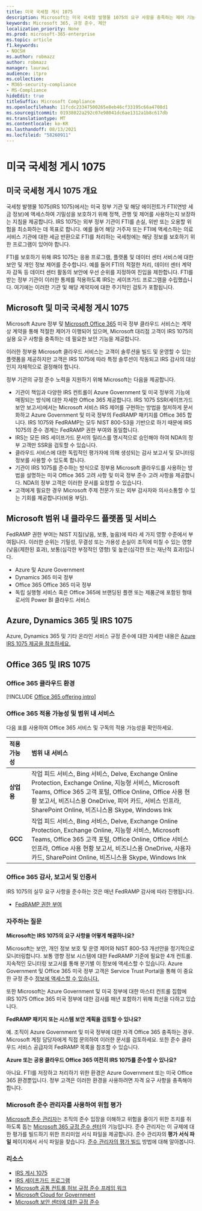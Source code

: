 ```yaml
---
title: 미국 국세청 게시 1075
description: Microsoft는 미국 국세청 발행물 1075의 요구 사항을 충족하는 제어 기능을 제공합니다.
keywords: Microsoft 365, 규정 준수, 제안
localization_priority: None
ms.prod: microsoft-365-enterprise
ms.topic: article
f1.keywords:
- NOCSH
ms.author: robmazz
author: robmazz
manager: laurawi
audience: itpro
ms.collection:
- M365-security-compliance
- MS-Compliance
hideEdit: true
titleSuffix: Microsoft Compliance
ms.openlocfilehash: 11fcdc23347500265e8eb46cf33195c66a4708d1
ms.sourcegitcommit: 01938022a292c07e98041dc6ae1312a1b8c617db
ms.translationtype: MT
ms.contentlocale: ko-KR
ms.lasthandoff: 08/13/2021
ms.locfileid: "58260911"
---
```

# <a name="us-internal-revenue-service-publication-1075"></a>미국 국세청 게시 1075

## <a name="us-internal-revenue-service-publication-1075-overview"></a>미국 국세청 게시 1075 개요

국세청 발행물 1075(IRS 1075)에서는 미국 정부 기관 및 해당 에이전트가 FTI(연방 세금 정보)에 액세스하여 기밀성을 보호하기 위해 정책, 관행 및 제어를 사용하는지 보장하는 지침을 제공합니다. IRS 1075는 외부 정부 기관이 FTI를 손실, 위반 또는 오용할 위험을 최소화하는 데 목표로 합니다. 예를 들어 해당 거주자 또는 FTI에 액세스하는 의료 서비스 기관에 대한 세금 반환으로 FTI를 처리하는 국세청에는 해당 정보를 보호하기 위한 프로그램이 있어야 합니다.  
  
FTI를 보호하기 위해 IRS 1075는 응용 프로그램, 플랫폼 및 데이터 센터 서비스에 대한 보안 및 개인 정보 제어를 준수합니다. 예를 들어 FTI의 적절한 처리, 데이터 센터 계약자 감독 등 데이터 센터 활동의 보안에 우선 순위를 지정하여 진입을 제한합니다. FTI를 받는 정부 기관이 이러한 통제를 적용하도록 IRS는 세이프가드 프로그램을 수립했습니다. 여기에는 이러한 기관 및 해당 계약자에 대한 주기적인 검토가 포함됩니다.

## <a name="microsoft-and-us-internal-revenue-service-publication-1075"></a>Microsoft 및 미국 국세청 게시 1075

Microsoft Azure 정부 및 [Microsoft Office 365](https://products.office.com/government/office-365-web-services-for-government) 미국 정부 클라우드 서비스는 계약상 계약을 통해 적절한 제어가 이행되어 있으며, Microsoft 대리점 고객이 IRS 1075의실용 요구 사항을 충족하는 데 필요한 보안 기능을 제공합니다.  
  
이러한 정부용 Microsoft 클라우드 서비스는 고객이 솔루션을 빌드 및 운영할 수 있는 플랫폼을 제공하지만 고객은 IRS 1075에 따라 특정 솔루션이 작동되고 IRS 감사의 대상인지 자체적으로 결정해야 합니다.  
  
정부 기관의 규정 준수 노력을 지원하기 위해 Microsoft는 다음을 제공합니다.

- 기관이 책임과 다양한 IRS 컨트롤이 Azure Government 및 미국 정부의 기능에 매핑되는 방식에 대한 자세한 Office 365 제공합니다. IRS 1075 SSR(세이프가드 보안 보고서)에서는 Microsoft 서비스 IRS 제어를 구현하는 방법을 철저하게 문서화하고 Azure Government 및 미국 정부의 FedRAMP 패키지를 Office 365 합니다. IRS 1075와 FedRAMP는 모두 NIST 800-53을 기반으로 하기 때문에 IRS 1075의 준수 경계는 FedRAMP 권한 부여와 동일합니다.
- IRS는 모든 IRS 세이프가드 문서의 릴리스를 명시적으로 승인해야 하여 NDA의 정부 고객만 SSR을 검토할 수 있습니다.
- 클라우드 서비스에 대한 독립적인 평가자에 의해 생성되는 감사 보고서 및 모니터링 정보를 사용할 수 있도록 합니다.
- 기관이 IRS 1075를 준수하는 방식으로 정부용 Microsoft 클라우드를 사용하는 방법을 설명하는 미국 Office 365 고려 사항 및 미국 정부 준수 고려 사항을 제공합니다. NDA의 정부 고객은 이러한 문서를 요청할 수 있습니다.
- 고객에게 필요한 경우 Microsoft 주제 전문가 또는 외부 감사자와 의사소통할 수 있는 기회를 제공합니다(비용 부담).

## <a name="microsoft-in-scope-cloud-platforms--services"></a>Microsoft 범위 내 클라우드 플랫폼 및 서비스

FedRAMP 권한 부여는 NIST 지침(낮음, 보통, 높음)에 따라 세 가지 영향 수준에서 부여됩니다. 이러한 순위는 기밀성, 무결성 또는 가용성 손실이 조직에 미칠 수 있는 영향(낮음(제한된 효과), 보통(심각한 부정적인 영향) 및 높은(심각한 또는 재난적 효과)입니다.

- Azure 및 Azure Government
- Dynamics 365 미국 정부
- Office 365 Office 365 미국 정부
- 독립 실행형 서비스 혹은 Office 365에 브랜딩된 플랜 또는 제품군에 포함된 형태로서의 Power BI 클라우드 서비스

## <a name="azure-dynamics-365-and-irs-1075"></a>Azure, Dynamics 365 및 IRS 1075

Azure, Dynamics 365 및 기타 온라인 서비스 규정 준수에 대한 자세한 내용은 [Azure IRS 1075 제공을 참조하세요.](/azure/compliance/offerings/offering-irs-1075)

## <a name="office-365-and-irs-1075"></a>Office 365 및 IRS 1075

### <a name="office-365-cloud-environments"></a>Office 365 클라우드 환경

[!INCLUDE [Office 365 offering intro](../includes/o365-offering-introduction.md)]

### <a name="office-365-applicability-and-in-scope-services"></a>Office 365 적용 가능성 및 범위 내 서비스

다음 표를 사용하여 Office 365 서비스 및 구독의 적용 가능성을 확인하세요.

| **적용 가능성** | **범위 내 서비스** |
|:------------------|:----------------------|
| **상업용** | 작업 피드 서비스, Bing 서비스, Delve, Exchange Online Protection, Exchange Online, 지능형 서비스, Microsoft Teams, Office 365 고객 포털, Office Online, Office 사용 현황 보고서, 비즈니스용 OneDrive, 피어 카드, 서비스 인프라, SharePoint Online, 비즈니스용 Skype, Windows Ink |
| **GCC** | 작업 피드 서비스, Bing 서비스, Delve, Exchange Online Protection, Exchange Online, 지능형 서비스, Microsoft Teams, Office 365 고객 포털, Office Online, Office 서비스 인프라, Office 사용 현황 보고서, 비즈니스용 OneDrive, 사용자 카드, SharePoint Online, 비즈니스용 Skype, Windows Ink |

### <a name="office-365-audits-reports-and-certificates"></a>Office 365 감사, 보고서 및 인증서

IRS 1075의 실무 요구 사항을 준수하는 것은 매년 FedRAMP 감사에 따라 진행됩니다.

- [FedRAMP 권한 부여](https://marketplace.fedramp.gov/#/product/azure-government?sort=productName&productNameSearch=azure)

### <a name="frequently-asked-questions"></a>자주하는 질문

**Microsoft는 IRS 1075의 요구 사항을 어떻게 해결하나요?**

Microsoft는 보안, 개인 정보 보호 및 운영 제어와 NIST 800-53 개선안을 정기적으로 모니터링합니다. 보통 영향 정보 시스템에 대한 FedRAMP 기준에 필요한 4개 컨트롤. 지속적인 모니터링 보고서를 통해 분기별 이 정보에 액세스할 수 있습니다. Azure Government 및 Office 365 미국 정부 고객은 Service Trust Portal을 통해 이 중요한 규정 준수 [정보에 액세스할 수 있습니다.](https://aka.ms/stphelp)

또한 Microsoft는 Azure Government 및 미국 정부에 대한 마스터 컨트롤 집합에 IRS 1075 Office 365 미국 정부에 대한 감사를 매년 포함하기 위해 최선을 다하고 있습니다.

**FedRAMP 패키지 또는 시스템 보안 계획을 검토할 수 있나요?**

예. 조직이 Azure Government 및 미국 정부에 대한 자격 Office 365 충족하는 경우. Microsoft 계정 담당자에게 직접 문의하여 이러한 문서를 검토하세요. 또한 준수 클라우드 서비스 공급자의 FedRAMP 목록을 참조할 수 있습니다.

**Azure 또는 공용 클라우드 Office 365 여전히 IRS 1075를 준수할 수 있나요?**

아니요. FTI를 저장하고 처리하기 위한 환경은 Azure Government 또는 미국 Office 365 환경뿐입니다. 정부 고객은 이러한 환경을 사용하려면 자격 요구 사항을 충족해야 합니다.

### <a name="use-microsoft-compliance-manager-to-assess-your-risk"></a>Microsoft 준수 관리자를 사용하여 위험 평가

[Microsoft 준수 관리자](/microsoft-365/compliance/compliance-manager)는 조직의 준수 입장을 이해하고 위험을 줄이기 위한 조치를 취하도록 돕는 [Microsoft 365 규정 준수 센터](/microsoft-365/compliance/microsoft-365-compliance-center)의 기능입니다. 준수 관리자는 이 규제에 대한 평가를 빌드하기 위한 프리미엄 서식 파일을 제공합니다. 준수 관리자의 **평가 서식 파일** 페이지에서 서식 파일을 찾습니다. [준수 관리자의 평가 빌드](/microsoft-365/compliance/compliance-manager-assessments) 방법에 대해 알아봅니다.

### <a name="resources"></a>리소스

- [IRS 게시 1075](https://www.irs.gov/pub/irs-pdf/p1075.pdf)
- [IRS 세이프가드 프로그램](https://www.irs.gov/uac/Safeguards-Program)
- [Microsoft 공통 컨트롤 허브 규정 준수 프레임 워크](https://www.microsoft.com/trust-center/compliance/compliance-overview)
- [Microsoft Cloud for Government](https://azure.microsoft.com/global-infrastructure/government/)
- [Microsoft 보안 센터에 대한 규정 준수](https://www.microsoft.com/trust-center/compliance/compliance-overview)
